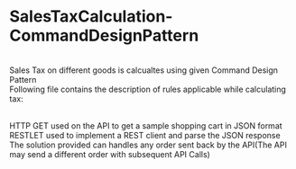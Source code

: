 # SalesTaxCalculation-CommandDesignPattern
<br/>Sales Tax on different goods is calcualtes using given Command Design Pattern
<br/>Following file contains the description of rules applicable while calculating tax:

<br/>HTTP GET used on the API to get a sample shopping cart in JSON format
<br/>RESTLET used to implement a REST client and parse the JSON response
<br/>The solution provided can handles any order sent back by the API(The API may send a different order with subsequent API Calls)
